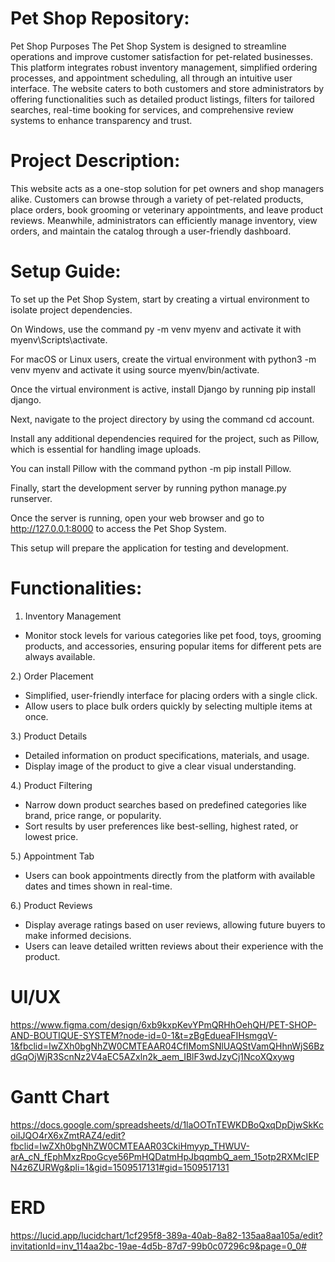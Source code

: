 # Pet Shop Repository: 
Pet Shop Purposes
The Pet Shop System is designed to streamline operations and improve customer satisfaction for pet-related businesses. This platform integrates robust inventory management, simplified ordering processes, and appointment scheduling, all through an intuitive user interface. The website caters to both customers and store administrators by offering functionalities such as detailed product listings, filters for tailored searches, real-time booking for services, and comprehensive review systems to enhance transparency and trust.

# Project Description:
This website acts as a one-stop solution for pet owners and shop managers alike. Customers can browse through a variety of pet-related products, place orders, book grooming or veterinary appointments, and leave product reviews. Meanwhile, administrators can efficiently manage inventory, view orders, and maintain the catalog through a user-friendly dashboard.

# Setup Guide:
To set up the Pet Shop System, start by creating a virtual environment to isolate project dependencies.

On Windows, use the command py -m venv myenv and activate it with myenv\Scripts\activate.

For macOS or Linux users, create the virtual environment with python3 -m venv myenv and activate it using source myenv/bin/activate. 

Once the virtual environment is active, install Django by running pip install django.

Next, navigate to the project directory by using the command cd account.

Install any additional dependencies required for the project, such as Pillow, which is essential for handling image uploads. 

You can install Pillow with the command python -m pip install Pillow. 

Finally, start the development server by running python manage.py runserver. 

Once the server is running, open your web browser and go to http://127.0.0.1:8000 to access the Pet Shop System. 

This setup will prepare the application for testing and development.



# Functionalities:

1. Inventory Management
- Monitor stock levels for various categories like pet food, toys, grooming products, and accessories, ensuring popular items for different pets are always available.

2.) Order Placement
- Simplified, user-friendly interface for placing orders with a single click.
- Allow users to place bulk orders quickly by selecting multiple items at once.

3.) Product Details
- Detailed information on product specifications, materials, and usage.
- Display  image of the product to give a clear visual understanding.

4.) Product Filtering
- Narrow down product searches based on predefined categories like brand, price range, or popularity.
- Sort results by user preferences like best-selling, highest rated, or lowest price.

5.) Appointment Tab
- Users can book appointments directly from the platform with available dates and times shown in real-time.

6.) Product Reviews
- Display average ratings based on user reviews, allowing future buyers to make informed decisions.
- Users can leave detailed written reviews about their experience with the product.


# UI/UX

https://www.figma.com/design/6xb9kxpKevYPmQRHhOehQH/PET-SHOP-AND-BOUTIQUE-SYSTEM?node-id=0-1&t=zBgEdueaFIHsmgqV-1&fbclid=IwZXh0bgNhZW0CMTEAAR04CfIMomSNlUAQStVamQHhnWjS6BzdGqOjWjR3ScnNz2V4aEC5AZxln2k_aem_IBlF3wdJzyCj1NcoXQxywg


# Gantt Chart

https://docs.google.com/spreadsheets/d/1laOOTnTEWKDBoQxqDpDjwSkKcoiIJQO4rX6xZmtRAZ4/edit?fbclid=IwZXh0bgNhZW0CMTEAAR03CkiHmyyp_THWUV-arA_cN_fEphMxzRpoGcye56PmHQDatmHpJbqqmbQ_aem_15otp2RXMcIEPN4z6ZURWg&pli=1&gid=1509517131#gid=1509517131


# ERD 

https://lucid.app/lucidchart/1cf295f8-389a-40ab-8a82-135aa8aa105a/edit?invitationId=inv_114aa2bc-19ae-4d5b-87d7-99b0c07296c9&page=0_0#
